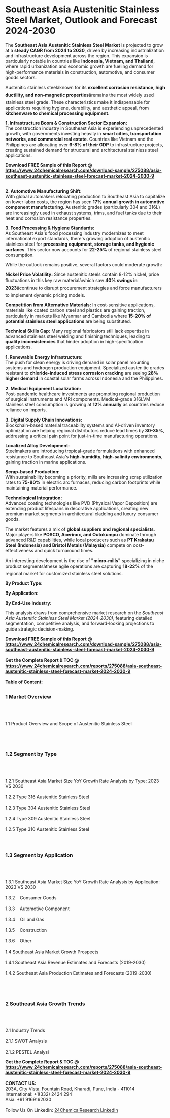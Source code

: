 <h1>Southeast Asia Austenitic Stainless Steel Market, Outlook and Forecast 2024-2030</h1><p>The <strong>Southeast Asia Austenitic Stainless Steel Market</strong> is projected to grow at a <strong>steady CAGR from 2024 to 2030</strong>, driven by increasing industrialization and infrastructure development across the region. This expansion is particularly notable in countries like <strong>Indonesia, Vietnam, and Thailand</strong>, where rapid urbanization and economic growth are fueling demand for high-performance materials in construction, automotive, and consumer goods sectors.</p><p>Austenitic stainless steelâknown for its <strong>excellent corrosion resistance, high ductility, and non-magnetic properties</strong>âremains the most widely used stainless steel grade. These characteristics make it indispensable for applications requiring hygiene, durability, and aesthetic appeal, from <strong>kitchenware to chemical processing equipment</strong>.</p><p><strong>1. Infrastructure Boom &amp; Construction Sector Expansion:</strong><br>
The construction industry in Southeast Asia is experiencing unprecedented growth, with governments investing heavily in <strong>smart cities, transportation networks, and commercial real estate</strong>. Countries like Vietnam and the Philippines are allocating over <strong>6-8% of their GDP</strong> to infrastructure projects, creating sustained demand for structural and architectural stainless steel applications.</p><div><b>Download FREE Sample of this Report @ 
            <a href="https://www.24chemicalresearch.com/download-sample/275088/asia-southeast-austenitic-stainless-steel-forecast-market-2024-2030-9">
            https://www.24chemicalresearch.com/download-sample/275088/asia-southeast-austenitic-stainless-steel-forecast-market-2024-2030-9</a></b></div><br><p><strong>2. Automotive Manufacturing Shift:</strong><br>
With global automakers relocating production to Southeast Asia to capitalize on lower labor costs, the region has seen <strong>17% annual growth in automotive component manufacturing</strong>. Austenitic grades (particularly 304 and 316L) are increasingly used in exhaust systems, trims, and fuel tanks due to their heat and corrosion resistance properties.</p><p><strong>3. Food Processing &amp; Hygiene Standards:</strong><br>
As Southeast Asia's food processing industry modernizes to meet international export standards, there's growing adoption of austenitic stainless steel for <strong>processing equipment, storage tanks, and hygienic surfaces</strong>. This sector now accounts for <strong>22-25%</strong> of regional stainless steel consumption.</p><p>While the outlook remains positive, several factors could moderate growth:</p><p><strong>Nickel Price Volatility:</strong> Since austenitic steels contain 8-12% nickel, price fluctuations in this key raw materialâwhich saw <strong>40% swings in 2023</strong>âcontinue to disrupt procurement strategies and force manufacturers to implement dynamic pricing models.</p><p><strong>Competition from Alternative Materials:</strong> In cost-sensitive applications, materials like coated carbon steel and plastics are gaining traction, particularly in markets like Myanmar and Cambodia where <strong>15-20% of potential stainless steel applications</strong> are being substituted.</p><p><strong>Technical Skills Gap:</strong> Many regional fabricators still lack expertise in advanced stainless steel welding and finishing techniques, leading to <strong>quality inconsistencies</strong> that hinder adoption in high-specification applications.</p><p><strong>1. Renewable Energy Infrastructure:</strong><br>
The push for clean energy is driving demand in solar panel mounting systems and hydrogen production equipment. Specialized austenitic grades resistant to <strong>chloride-induced stress corrosion cracking</strong> are seeing <strong>28% higher demand</strong> in coastal solar farms across Indonesia and the Philippines.</p><p><strong>2. Medical Equipment Localization:</strong><br>
Post-pandemic healthcare investments are prompting regional production of surgical instruments and MRI components. Medical-grade 316LVM stainless steel consumption is growing at <strong>12% annually</strong> as countries reduce reliance on imports.</p><p><strong>3. Digital Supply Chain Innovations:</strong><br>
Blockchain-based material traceability systems and AI-driven inventory optimization are helping regional distributors reduce lead times by <strong>30-35%</strong>, addressing a critical pain point for just-in-time manufacturing operations.</p><p><strong>Localized Alloy Development:</strong><br>
	Steelmakers are introducing tropical-grade formulations with enhanced resistance to Southeast Asia's <strong>high-humidity, high-salinity environments</strong>, gaining traction in marine applications.</p><p><strong>Scrap-based Production:</strong><br>
	With sustainability becoming a priority, mills are increasing scrap utilization rates to <strong>75-80%</strong> in electric arc furnaces, reducing carbon footprints while maintaining material performance.</p><p><strong>Technological Integration:</strong><br>
	Advanced coating technologies like PVD (Physical Vapor Deposition) are extending product lifespans in decorative applications, creating new premium market segments in architectural cladding and luxury consumer goods.</p><p>The market features a mix of <strong>global suppliers and regional specialists</strong>. Major players like <strong>POSCO, Acerinox, and Outokumpu</strong> dominate through advanced R&amp;D capabilities, while local producers such as <strong>PT Krakatau Steel (Indonesia) and Bristol Metals (Malaysia)</strong> compete on cost-effectiveness and quick turnaround times.</p><p>An interesting development is the rise of <strong>"micro-mills"</strong> specializing in niche product segmentsâthese agile operations are capturing <strong>18-22%</strong> of the regional market for customized stainless steel solutions.</p><p><strong>By Product Type:</strong></p><p><strong>By Application:</strong></p><p><strong>By End-Use Industry:</strong></p><p>This analysis draws from comprehensive market research on the <em>Southeast Asia Austenitic Stainless Steel Market (2024-2030)</em>, featuring detailed segmentation, competitive analysis, and forward-looking projections to guide strategic decision-making.</p><div><b>Download FREE Sample of this Report @ 
            <a href="https://www.24chemicalresearch.com/download-sample/275088/asia-southeast-austenitic-stainless-steel-forecast-market-2024-2030-9">
            https://www.24chemicalresearch.com/download-sample/275088/asia-southeast-austenitic-stainless-steel-forecast-market-2024-2030-9</a></b></div><br><div><b>Get the Complete Report & TOC @ 
            <a href="https://www.24chemicalresearch.com/reports/275088/asia-southeast-austenitic-stainless-steel-forecast-market-2024-2030-9">
            https://www.24chemicalresearch.com/reports/275088/asia-southeast-austenitic-stainless-steel-forecast-market-2024-2030-9</a></b></div><br>
            <b>Table of Content:</b><p><h2><span style="font-size:16px"><strong>1 Market Overview&nbsp;&nbsp; &nbsp;</strong></span></h2><br />
<br />
<p>1.1 Product Overview and Scope of Austenitic Stainless Steel&nbsp;</p><br />
<br />
<h2><strong><span style="font-size:16px">1.2 Segment by Type&nbsp;&nbsp; &nbsp;</span></strong></h2><br />
<br />
<p>1.2.1 Southeast Asia Market Size YoY Growth Rate Analysis by Type: 2023 VS 2030&nbsp;&nbsp; &nbsp;<br /><br />
1.2.2 Type 316 Austenitic Stainless Steel&nbsp;&nbsp; &nbsp;<br /><br />
1.2.3 Type 304 Austenitic Stainless Steel<br /><br />
1.2.4 Type 309 Austenitic Stainless Steel<br /><br />
1.2.5 Type 310 Austenitic Stainless Steel<br /><br />
<br />
<h2><span style="font-size:16px"><strong>1.3 Segment by Application&nbsp;&nbsp;</strong></span></h2><br />
<br />
<p>1.3.1 Southeast Asia Market Size YoY Growth Rate Analysis by Application: 2023 VS 2030&nbsp;&nbsp; &nbsp;<br /><br />
1.3.2&nbsp;&nbsp; &nbsp;Consumer Goods<br /><br />
1.3.3&nbsp;&nbsp; &nbsp;Automotive Component<br /><br />
1.3.4&nbsp;&nbsp; &nbsp;Oil and Gas<br /><br />
1.3.5&nbsp;&nbsp; &nbsp;Construction<br /><br />
1.3.6&nbsp;&nbsp; &nbsp;Other<br /><br />
1.4 Southeast Asia Market Growth Prospects&nbsp;&nbsp; &nbsp;<br /><br />
1.4.1 Southeast Asia Revenue Estimates and Forecasts (2019-2030)&nbsp;&nbsp; &nbsp;<br /><br />
1.4.2 Southeast Asia Production Estimates and Forecasts (2019-2030)&nbsp;&nbsp;</p><br />
<br />
<h2><span style="font-size:16px"><strong>2 Southeast Asia Growth Trends&nbsp;&nbsp; &nbsp;</strong></span></h2><br />
<br />
<p>2.1 Industry Trends&nbsp;&nbsp; &nbsp;<br /><br />
2.1.1 SWOT Analysis&nbsp;&nbsp; &nbsp;<br /><br />
2.1.2 PESTEL Analysi</p><div><b>Get the Complete Report & TOC @ 
            <a href="https://www.24chemicalresearch.com/reports/275088/asia-southeast-austenitic-stainless-steel-forecast-market-2024-2030-9">
            https://www.24chemicalresearch.com/reports/275088/asia-southeast-austenitic-stainless-steel-forecast-market-2024-2030-9</a></b></div><br><b>CONTACT US:</b><br>
            203A, City Vista, Fountain Road, Kharadi, Pune, India - 411014<br>
            International: +1(332) 2424 294<br>
            Asia: +91 9169162030 <br><br>
            Follow Us On LinkedIn: <a href="https://www.linkedin.com/company/24chemicalresearch/">24ChemicalResearch LinkedIn</a>
